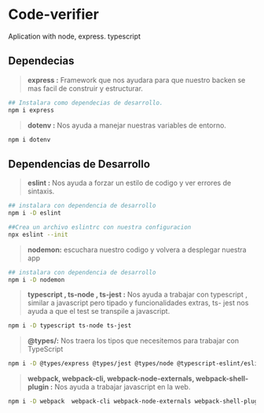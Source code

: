 # Code-verifier
Aplication with node, express. typescript

## Dependecias

> **express :** Framework que nos ayudara para que nuestro backen se mas facil de construir y estructurar.

```bash
## Instalara como dependecias de desarrollo.
npm i express
```
> **dotenv :** Nos ayuda a manejar nuestras variables de entorno.
```bash
npm i dotenv
```


## Dependencias de Desarrollo

> **eslint :** Nos ayuda a forzar un estilo de codigo y ver errores de sintaxis.
```bash
## instalara con dependencia de desarrollo
npm i -D eslint

##Crea un archivo eslintrc con nuestra configuracion
npx eslint --init 
```
> **nodemon:** escuchara nuestro codigo y volvera a desplegar nuestra app
```bash
## instalara con dependencia de desarrollo
npm i -D nodemon
```
> **typescript , ts-node , ts-jest :** Nos ayuda a trabajar con typescript , similar a javascript pero tipado y funcionalidades extras, ts- jest nos ayuda a que el test se transpile a javascript.
```bash
npm i -D typescript ts-node ts-jest
```


> **@types/:** Nos traera los tipos que necesitemos para trabajar con TypeScript
```bash
npm i -D @types/express @types/jest @types/node @typescript-eslint/eslint-plugin @typescript-eslint/parser
```

> **webpack, webpack-cli, webpack-node-externals, webpack-shell-plugin :** Nos ayuda a trabajar javascript en la web.

```bash
npm i -D webpack  webpack-cli webpack-node-externals webpack-shell-plugin
```
